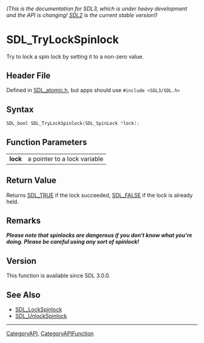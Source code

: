 ###### (This is the documentation for SDL3, which is under heavy development and the API is changing! [SDL2](https://wiki.libsdl.org/SDL2/) is the current stable version!)
# SDL_TryLockSpinlock

Try to lock a spin lock by setting it to a non-zero value.

## Header File

Defined in [SDL_atomic.h](https://github.com/libsdl-org/SDL/blob/main/include/SDL3/SDL_atomic.h), but apps should use `#include <SDL3/SDL.h>`

## Syntax

```c
SDL_bool SDL_TryLockSpinlock(SDL_SpinLock *lock);

```

## Function Parameters

|              |                              |
| ------------ | ---------------------------- |
| **lock**     | a pointer to a lock variable |

## Return Value

Returns [SDL_TRUE](SDL_TRUE) if the lock succeeded, [SDL_FALSE](SDL_FALSE)
if the lock is already held.

## Remarks

***Please note that spinlocks are dangerous if you don't know what you're
doing. Please be careful using any sort of spinlock!***

## Version

This function is available since SDL 3.0.0.

## See Also

* [SDL_LockSpinlock](SDL_LockSpinlock)
* [SDL_UnlockSpinlock](SDL_UnlockSpinlock)

----
[CategoryAPI](CategoryAPI), [CategoryAPIFunction](CategoryAPIFunction)

